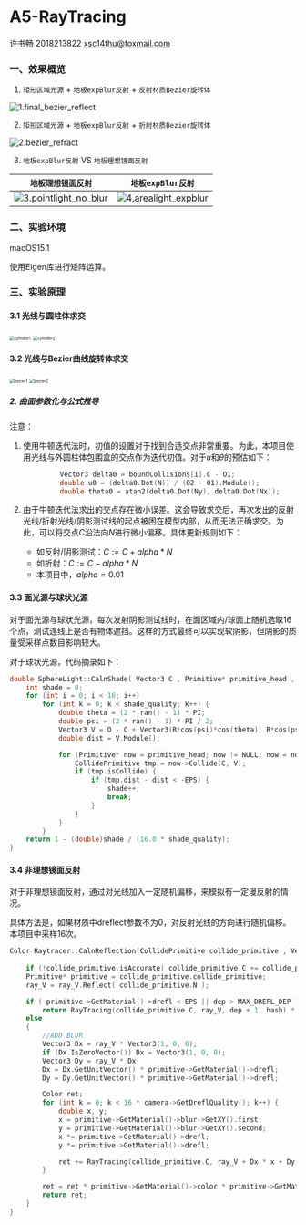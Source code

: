 # A5-RayTracing

许书畅 2018213822 xsc14thu@foxmail.com

### 一、效果概览

1. `矩形区域光源` + `地板expBlur反射` + `反射材质Bezier旋转体`

![1.final_bezier_reflect](./Output/1.final_bezier_reflect.bmp)

2. `矩形区域光源` + `地板expBlur反射` + `折射材质Bezier旋转体`

![2.bezier_refract](./Output/2.bezier_refract.bmp)

3.  `地板expBlur反射` VS `地板理想镜面反射`

|                     `地板理想镜面反射`                     |                    `地板expBlur反射`                     |
| :--------------------------------------------------------: | :------------------------------------------------------: |
| ![3.pointlight_no_blur](./Output/3.pointlight_no_blur.bmp) | ![4.arealight_expblur](./Output/4.arealight_expblur.bmp) |



### 二、实验环境

macOS15.1

使用Eigen库进行矩阵运算。



### 三、实验原理

#### 3.1 光线与圆柱体求交

<img src="./Output/maths/cylinder1.png" alt="cylinder1" style="zoom:50%;" />

<img src="./Output/maths/cylinder2.png" alt="cylinder2" style="zoom:50%;" />

#### 3.2 光线与Bezier曲线旋转体求交

<img src="./Output/maths/bezier1.png" alt="bezier1" style="zoom:50%;" />

<img src="./Output/maths/bezier2.png" alt="bezier2" style="zoom:50%;" />





##### 2. 曲面参数化与公式推导

注意：

1. 使用牛顿迭代法时，初值的设置对于找到合适交点非常重要。为此，本项目使用光线与外圆柱体包围盒的交点作为迭代初值。对于$u$和$\theta$的预估如下：

   ```c++
   			Vector3 delta0 = boundCollisions[i].C - O1;
   			double u0 = (delta0.Dot(N)) / (O2 - O1).Module();
   			double theta0 = atan2(delta0.Dot(Ny), delta0.Dot(Nx));
   ```

   

2. 由于牛顿迭代法求出的交点存在微小误差。这会导致求交后，再次发出的反射光线/折射光线/阴影测试线的起点被困在模型内部，从而无法正确求交。为此，可以将交点$C$沿法向$N$进行微小偏移。具体更新规则如下：

   - 如反射/阴影测试：$C:=C+alpha * N$
   - 如折射：$C:=C-alpha * N$
   - 本项目中，$alpha = 0.01$

   

#### 3.3 面光源与球状光源

对于面光源与球状光源，每次发射阴影测试线时，在面区域内/球面上随机选取16个点，测试连线上是否有物体遮挡。这样的方式最终可以实现软阴影，但阴影的质量受采样点数目影响较大。

对于球状光源，代码摘录如下：

```C++
double SphereLight::CalnShade( Vector3 C , Primitive* primitive_head , int shade_quality ) {
	int shade = 0;
	for (int i = 0; i < 16; i++) 
		for (int k = 0; k < shade_quality; k++) {
			double theta = (2 * ran() - 1) * PI;
			double psi = (2 * ran() - 1) * PI / 2;
			Vector3 V = O - C + Vector3(R*cos(psi)*cos(theta), R*cos(psi)*sin(theta), R*sin(psi));
			double dist = V.Module();

			for (Primitive* now = primitive_head; now != NULL; now = now->GetNext()) {
				CollidePrimitive tmp = now->Collide(C, V);
				if (tmp.isCollide) {
					if (tmp.dist - dist < -EPS) {
						shade++;
						break;
					}
				}
			}
		}
	return 1 - (double)shade / (16.0 * shade_quality);
}
```



#### 3.4 非理想镜面反射

对于非理想镜面反射，通过对光线加入一定随机偏移，来模拟有一定漫反射的情况。

具体方法是，如果材质中dreflect参数不为0，对反射光线的方向进行随机偏移。本项目中采样16次。

```c++
Color Raytracer::CalnReflection(CollidePrimitive collide_primitive , Vector3 ray_V , int dep , int* hash ) {
	
	if (!collide_primitive.isAccurate) collide_primitive.C += collide_primitive.N * 0.01;
	Primitive* primitive = collide_primitive.collide_primitive;
	ray_V = ray_V.Reflect( collide_primitive.N );

	if ( primitive->GetMaterial()->drefl < EPS || dep > MAX_DREFL_DEP )
		return RayTracing(collide_primitive.C, ray_V, dep + 1, hash) * primitive->GetMaterial()->color * primitive->GetMaterial()->refl;
	else
	{
		//ADD BLUR
		Vector3 Dx = ray_V * Vector3(1, 0, 0);
		if (Dx.IsZeroVector()) Dx = Vector3(1, 0, 0);
		Vector3 Dy = ray_V * Dx;
		Dx = Dx.GetUnitVector() * primitive->GetMaterial()->drefl;
		Dy = Dy.GetUnitVector() * primitive->GetMaterial()->drefl;

		Color ret;
		for (int k = 0; k < 16 * camera->GetDreflQuality(); k++) {
			double x, y;
			x = primitive->GetMaterial()->blur->GetXY().first;
			y = primitive->GetMaterial()->blur->GetXY().second;
			x *= primitive->GetMaterial()->drefl;
			y *= primitive->GetMaterial()->drefl;

			ret += RayTracing(collide_primitive.C, ray_V + Dx * x + Dy * y, dep + MAX_DREFL_DEP, NULL);
		}

		ret = ret * primitive->GetMaterial()->color * primitive->GetMaterial()->refl / (16 * camera->GetDreflQuality());
		return ret;
	}
}
```